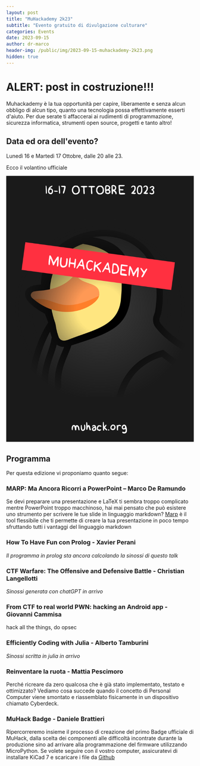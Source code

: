 ```yaml
---
layout: post
title: "MuHackademy 2k23"
subtitle: "Evento gratuito di divulgazione culturare"
categories: Events
date: 2023-09-15
author: dr-marco
header-img: /public/img/2023-09-15-muhackademy-2k23.png
hidden: true
---
```


# __ALERT: post in costruzione!!!__

Muhackademy è la tua opportunità per capire, liberamente e senza alcun obbligo di alcun tipo, quanto una tecnologia possa effettivamente esserti d'aiuto. Per due serate ti affaccerai ai rudimenti di programmazione, sicurezza informatica, strumenti open source, progetti e tanto altro!

## Data ed ora dell'evento?
Lunedì 16 e Martedì 17 Ottobre, dalle 20 alle 23.

Ecco il volantino ufficiale

![Volantino](/public/img/2023-09-15-muhackademy-2k23.png)

## Programma
Per questa edizione vi proponiamo quanto segue:

### __MARP: Ma Ancora Ricorri a PowerPoint – Marco De Ramundo__ 

Se devi preparare una presentazione e LaTeX ti sembra troppo complicato mentre PowerPoint troppo macchinoso, hai mai pensato che può esistere uno strumento per scrivere le tue slide in linguaggio markdown? [Marp](https://marp.app/) è il tool flessibile che ti permette di creare la tua presentazione in poco tempo sfruttando tutti i vantaggi del linguaggio markdown 

### __How To Have Fun con Prolog - Xavier Perani__

_Il programma in prolog sta ancora calcolando la sinossi di questo talk_

### __CTF Warfare: The Offensive and Defensive Battle - Christian Langellotti__

_Sinossi generata con chatGPT in arrivo_ 

### __From CTF to real world PWN: hacking an Android app - Giovanni Cammisa__

hack all the things, do opsec

### __Efficiently Coding with Julia - Alberto Tamburini__

_Sinossi scritta in julia in arrivo_

### __Reinventare la ruota - Mattia Pescimoro__

Perché ricreare da zero qualcosa che è già stato implementato, testato e ottimizzato?
Vediamo cosa succede quando il concetto di Personal Computer viene smontato e riassemblato fisicamente in un dispositivo chiamato Cyberdeck.

### __MuHack Badge - Daniele Brattieri__ 

Ripercorreremo insieme il processo di creazione del primo Badge ufficiale di MuHack, dalla scelta dei componenti alle difficoltà incontrate durante la produzione sino ad arrivare alla programmazione del firmware utilizzando MicroPython. 
Se volete seguire con il vostro computer, assicuratevi di installare KiCad 7 e scaricare i file da [Github](https://github.com/MrMoDDoM/MuHack-Badge)
